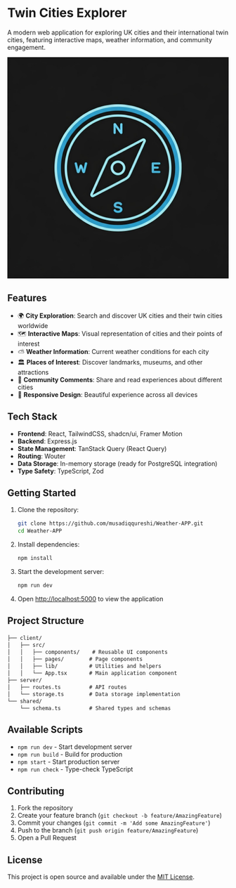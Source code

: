 # Twin Cities Explorer

A modern web application for exploring UK cities and their international twin cities, featuring interactive maps, weather information, and community engagement.

![Twin Cities Explorer](https://raw.githubusercontent.com/musadiqqureshi/Weather-APP/main/generated-icon.png)

## Features

- 🌍 **City Exploration**: Search and discover UK cities and their twin cities worldwide
- 🗺️ **Interactive Maps**: Visual representation of cities and their points of interest
- ⛅ **Weather Information**: Current weather conditions for each city
- 🏛️ **Places of Interest**: Discover landmarks, museums, and other attractions
- 💬 **Community Comments**: Share and read experiences about different cities
- 📱 **Responsive Design**: Beautiful experience across all devices

## Tech Stack

- **Frontend**: React, TailwindCSS, shadcn/ui, Framer Motion
- **Backend**: Express.js
- **State Management**: TanStack Query (React Query)
- **Routing**: Wouter
- **Data Storage**: In-memory storage (ready for PostgreSQL integration)
- **Type Safety**: TypeScript, Zod

## Getting Started

1. Clone the repository:
   ```bash
   git clone https://github.com/musadiqqureshi/Weather-APP.git
   cd Weather-APP
   ```

2. Install dependencies:
   ```bash
   npm install
   ```

3. Start the development server:
   ```bash
   npm run dev
   ```

4. Open [http://localhost:5000](http://localhost:5000) to view the application

## Project Structure

```
├── client/
│   ├── src/
│   │   ├── components/    # Reusable UI components
│   │   ├── pages/        # Page components
│   │   ├── lib/          # Utilities and helpers
│   │   └── App.tsx       # Main application component
├── server/
│   ├── routes.ts         # API routes
│   └── storage.ts        # Data storage implementation
└── shared/
    └── schema.ts         # Shared types and schemas
```

## Available Scripts

- `npm run dev` - Start development server
- `npm run build` - Build for production
- `npm start` - Start production server
- `npm run check` - Type-check TypeScript

## Contributing

1. Fork the repository
2. Create your feature branch (`git checkout -b feature/AmazingFeature`)
3. Commit your changes (`git commit -m 'Add some AmazingFeature'`)
4. Push to the branch (`git push origin feature/AmazingFeature`)
5. Open a Pull Request

## License

This project is open source and available under the [MIT License](LICENSE).
